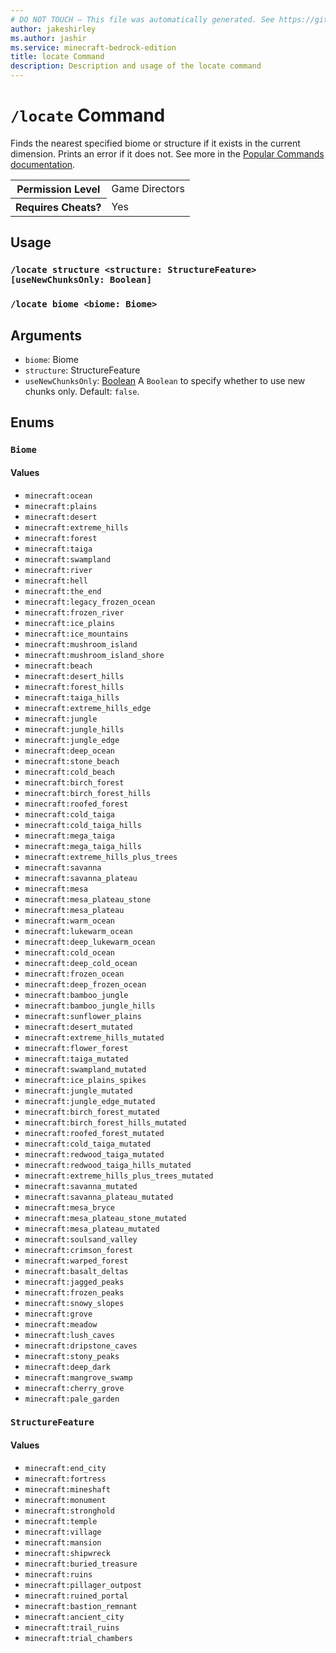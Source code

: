 ```yaml
---
# DO NOT TOUCH — This file was automatically generated. See https://github.com/mojang/minecraftapidocsgenerator to modify descriptions, examples, etc.
author: jakeshirley
ms.author: jashir
ms.service: minecraft-bedrock-edition
title: locate Command
description: Description and usage of the locate command
---
```

# `/locate` Command
Finds the nearest specified biome or structure if it exists in the current dimension. Prints an error if it does not. See more in the [Popular Commands documentation](https://learn.microsoft.com/minecraft/creator/documents/commandspopularcommands#locate).

<table>
  <tr>
    <th>Permission Level</th>
    <td>Game Directors</td>
  </tr>
  <tr>
    <th>Requires Cheats?</th>
    <td>Yes</td>
  </tr>
</table>

## Usage
### `/locate structure <structure: StructureFeature> [useNewChunksOnly: Boolean]`

### `/locate biome <biome: Biome>`

## Arguments
- `biome`: Biome
- `structure`: StructureFeature
- `useNewChunksOnly`: [Boolean](../enums/Boolean.md)
A `Boolean` to specify whether to use new chunks only.
Default: `false`.

## Enums
### `Biome`

#### Values
- `minecraft:ocean`
- `minecraft:plains`
- `minecraft:desert`
- `minecraft:extreme_hills`
- `minecraft:forest`
- `minecraft:taiga`
- `minecraft:swampland`
- `minecraft:river`
- `minecraft:hell`
- `minecraft:the_end`
- `minecraft:legacy_frozen_ocean`
- `minecraft:frozen_river`
- `minecraft:ice_plains`
- `minecraft:ice_mountains`
- `minecraft:mushroom_island`
- `minecraft:mushroom_island_shore`
- `minecraft:beach`
- `minecraft:desert_hills`
- `minecraft:forest_hills`
- `minecraft:taiga_hills`
- `minecraft:extreme_hills_edge`
- `minecraft:jungle`
- `minecraft:jungle_hills`
- `minecraft:jungle_edge`
- `minecraft:deep_ocean`
- `minecraft:stone_beach`
- `minecraft:cold_beach`
- `minecraft:birch_forest`
- `minecraft:birch_forest_hills`
- `minecraft:roofed_forest`
- `minecraft:cold_taiga`
- `minecraft:cold_taiga_hills`
- `minecraft:mega_taiga`
- `minecraft:mega_taiga_hills`
- `minecraft:extreme_hills_plus_trees`
- `minecraft:savanna`
- `minecraft:savanna_plateau`
- `minecraft:mesa`
- `minecraft:mesa_plateau_stone`
- `minecraft:mesa_plateau`
- `minecraft:warm_ocean`
- `minecraft:lukewarm_ocean`
- `minecraft:deep_lukewarm_ocean`
- `minecraft:cold_ocean`
- `minecraft:deep_cold_ocean`
- `minecraft:frozen_ocean`
- `minecraft:deep_frozen_ocean`
- `minecraft:bamboo_jungle`
- `minecraft:bamboo_jungle_hills`
- `minecraft:sunflower_plains`
- `minecraft:desert_mutated`
- `minecraft:extreme_hills_mutated`
- `minecraft:flower_forest`
- `minecraft:taiga_mutated`
- `minecraft:swampland_mutated`
- `minecraft:ice_plains_spikes`
- `minecraft:jungle_mutated`
- `minecraft:jungle_edge_mutated`
- `minecraft:birch_forest_mutated`
- `minecraft:birch_forest_hills_mutated`
- `minecraft:roofed_forest_mutated`
- `minecraft:cold_taiga_mutated`
- `minecraft:redwood_taiga_mutated`
- `minecraft:redwood_taiga_hills_mutated`
- `minecraft:extreme_hills_plus_trees_mutated`
- `minecraft:savanna_mutated`
- `minecraft:savanna_plateau_mutated`
- `minecraft:mesa_bryce`
- `minecraft:mesa_plateau_stone_mutated`
- `minecraft:mesa_plateau_mutated`
- `minecraft:soulsand_valley`
- `minecraft:crimson_forest`
- `minecraft:warped_forest`
- `minecraft:basalt_deltas`
- `minecraft:jagged_peaks`
- `minecraft:frozen_peaks`
- `minecraft:snowy_slopes`
- `minecraft:grove`
- `minecraft:meadow`
- `minecraft:lush_caves`
- `minecraft:dripstone_caves`
- `minecraft:stony_peaks`
- `minecraft:deep_dark`
- `minecraft:mangrove_swamp`
- `minecraft:cherry_grove`
- `minecraft:pale_garden`

### `StructureFeature`

#### Values
- `minecraft:end_city`
- `minecraft:fortress`
- `minecraft:mineshaft`
- `minecraft:monument`
- `minecraft:stronghold`
- `minecraft:temple`
- `minecraft:village`
- `minecraft:mansion`
- `minecraft:shipwreck`
- `minecraft:buried_treasure`
- `minecraft:ruins`
- `minecraft:pillager_outpost`
- `minecraft:ruined_portal`
- `minecraft:bastion_remnant`
- `minecraft:ancient_city`
- `minecraft:trail_ruins`
- `minecraft:trial_chambers`
